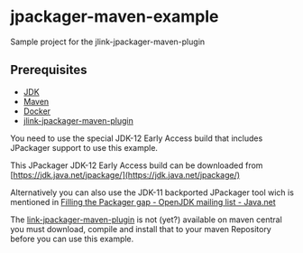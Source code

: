 # jpackager-maven-example

Sample project for the jlink-jpackager-maven-plugin

## Prerequisites

- [JDK](http://jdk.java.net/)
- [Maven](https://maven.apache.org/)
- [Docker](https://www.docker.com/)
- [jlink-jpackager-maven-plugin](https://github.com/agilhard-oss/jlink-jpackager-maven-plugin)

You need to use the special JDK-12 Early Access build that includes JPackager support to use this example.

This JPackager JDK-12 Early Access build can be downloaded from 
[https://jdk.java.net/jpackage/](https://jdk.java.net/jpackage/)

Alternatively you can also use the JDK-11 backported JPackager tool wich is mentioned in
[Filling the Packager gap - OpenJDK mailing list - Java.net](http://mail.openjdk.java.net/pipermail/openjfx-dev/2018-September/022500.html)

The [link-jpackager-maven-plugin](https://github.com/agilhard-oss/jlink-jpackager-maven-plugin) is not (yet?)
available on maven central you must download,
compile and install that to your maven Repository before you can use this example.



